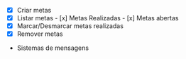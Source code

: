 - [x]  Criar metas
- [x] Listar metas
        - [x] Metas Realizadas
        - [x] Metas abertas
- [x] Marcar/Desmarcar metas realizadas
- [x] Remover metas
- Sistemas de mensagens 
